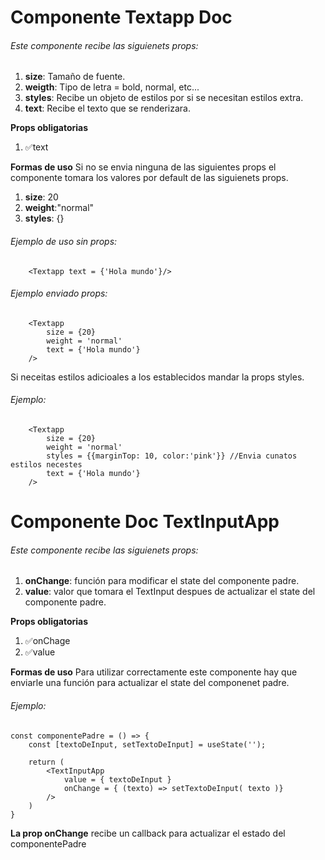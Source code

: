 # Componente Textapp Doc 
###### Este componente recibe las siguienets props:
1. **size**: Tamaño de fuente.
2. **weigth**: Tipo de letra = bold, normal, etc...
3. **styles**: Recibe un objeto de estilos por si se necesitan estilos extra.
4. **text**: Recibe el texto que se renderizara.

**Props obligatorias**
1. ✅text

**Formas de uso**
Si no se envia ninguna de las siguientes props el componente tomara los valores por default de las siguienets props.
1. **size**: 20
2. **weight**:"normal"
3. **styles**: {}
###### Ejemplo de uso sin props:
```
    <Textapp text = {'Hola mundo'}/>

```
###### Ejemplo enviado props:
```
    <Textapp
        size = {20}
        weight = 'normal' 
        text = {'Hola mundo'}
    />
```
Si neceitas estilos adicioales a los establecidos mandar la props styles.
###### Ejemplo:
```
    <Textapp
        size = {20}
        weight = 'normal'
        styles = {{marginTop: 10, color:'pink'}} //Envia cunatos estilos necestes
        text = {'Hola mundo'}
    />
```
# Componente Doc TextInputApp
###### Este componente recibe las siguienets props:

1. **onChange**: función para modificar el state del componente padre.
2. **value**: valor que tomara el TextInput despues de actualizar el state del componente padre.

**Props obligatorias**
1. ✅onChage
2. ✅value

**Formas de uso**
Para utilizar correctamente este componente hay que enviarle una función para actualizar el state del componenet padre.

###### Ejemplo:
```
const componentePadre = () => {
    const [textoDeInput, setTextoDeInput] = useState('');

    return (
        <TextInputApp 
            value = { textoDeInput }
            onChange = { (texto) => setTextoDeInput( texto )}
        />
    )
}
```
**La prop onChange** recibe un callback para actualizar el estado del componentePadre
